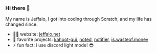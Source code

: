 ### Hi there 👋

<!--
**JeffaloBob/JeffaloBob** is a ✨ _special_ ✨ repository because its `README.md` (this file) appears on your GitHub profile.

Here are some ideas to get you started:

- 🔭 I’m currently working on ...
- 🌱 I’m currently learning ...
- 👯 I’m looking to collaborate on ...
- 🤔 I’m looking for help with ...
- 💬 Ask me about ...
- 📫 How to reach me: ...
- 😄 Pronouns: ...
- ⚡ Fun fact: ...
-->
My name is Jeffalo, I got into coding through Scratch, and my life has changed since.

- 👨‍💻 website: [jeffalo.net](https://jeffalo.net)
- 🎉 favorite projects: [kahoot-gui](https://github.com/jeffalo/kahoot-gui), [noted](https://github.com/jeffalo/noted), [notifier](https://github.com/jeffalo/notifier), [is.wasteof.money](https://github.com/jeffalo/is.wasteof.money)
- ⚡ fun fact: i use discord light mode! 😎
